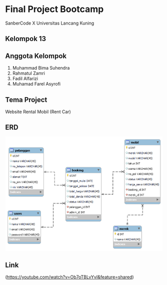 # Final Project Bootcamp
SanberCode X Universitas Lancang Kuning

## Kelompok 13

## Anggota Kelompok
1. Muhammad Bima Suhendra
2. Rahmatul Zamri
3. Fadil Alfarizi
4. Muhamad Farel Asyrofi

## Tema Project
Website Rental Mobil (Rent Car)

## ERD
![assets\rentcar-erd.png](https://github.com/Rahmatulzamri/project_final/blob/main/assets/revisi-erd-rentcar.png)

## Link
(https://youtube.com/watch?v=Ob7oTBLvYvI&feature=shared)
